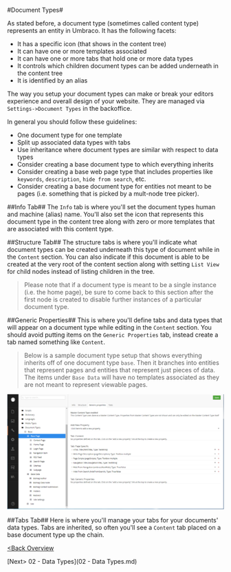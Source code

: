 #Document Types#

As stated before, a document type (sometimes called content type) represents an entity in Umbraco.  It has the following facets:

* It has a specific icon (that shows in the content tree)
* It can have one or more templates associated
* It can have one or more tabs that hold one or more data types
* It controls which children document types can be added underneath in the content tree
* It is identified by an alias

The way you setup your document types can make or break your editors experience and overall design of your website.  They are managed via `Settings->Document Types` in the backoffice.

In general you should follow these guidelines:

* One document type for one template
* Split up associated data types with tabs
* Use inheritance where document types are similar with respect to data types
* Consider creating a base document type to which everything inherits
* Consider creating a base web page type that includes properties like `keywords`, `description`, `hide from search`, etc.
* Consider creating a base document type for entities not meant to be pages (i.e. something that is picked by a mult-node tree picker).

##Info Tab##
The `Info` tab is where you'll set the document types human and machine (alias) name.  You'll also set the icon that represents this document type in the content tree along with zero or more templates that are associated with this content type.

##Structure Tab##
The structure tabs is where you'll indicate what document types can be created underneath this type of document while in the `Content` section.  You can also indicate if this document is able to be created at the very root of the content section along with setting `List View` for child nodes instead of listing children in the tree.

> Please note that if a document type is meant to be a single instance (i.e. the home page), be sure to come back to this section after the first node is created to disable further instances of a particular document type.

##Generic Properties##
This is where you'll define tabs and data types that will appear on a document type while editing in the `Content` section.  You should avoid putting items on the `Generic Properties` tab, instead create a tab named something like `Content`.  

>Below is a sample document type setup that shows everything inherits off of one document type `base`.  Then it branches into entities that represent pages and entities that represent just pieces of data.  The items under `Base Data` will have no templates associated as they are not meant to represent viewable pages.

![Doctypes](assets/doctypes2.png)

##Tabs Tab##
Here is where you'll manage your tabs for your documents' data types.  Tabs are inherited, so often you'll see a `Content` tab placed on a base document type up the chain.

[<Back Overview](README.md)

[Next> 02 - Data Types](02 - Data Types.md)
